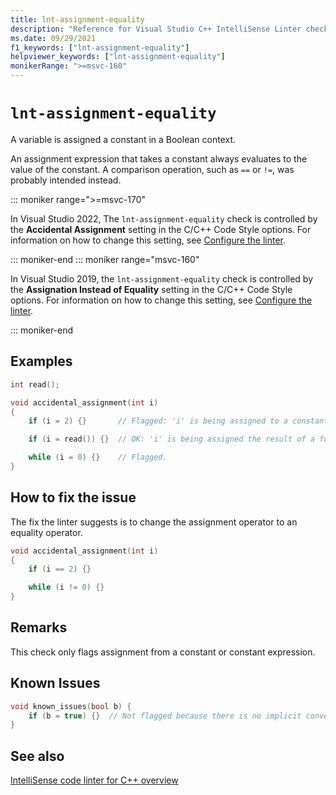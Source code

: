 ```yaml
---
title: lnt-assignment-equality
description: "Reference for Visual Studio C++ IntelliSense Linter check lnt-assignment-equality."
ms.date: 09/29/2021
f1_keywords: ["lnt-assignment-equality"]
helpviewer_keywords: ["lnt-assignment-equality"]
monikerRange: ">=msvc-160"
---
```

# `lnt-assignment-equality`

A variable is assigned a constant in a Boolean context.

An assignment expression that takes a constant always evaluates to the value of the constant. A comparison operation, such as `==` or `!=`, was probably intended instead.

::: moniker range=">=msvc-170"

In Visual Studio 2022, The `lnt-assignment-equality` check is controlled by the **Accidental Assignment** setting in the C/C++ Code Style options. For information on how to change this setting, see [Configure the linter](cpp-linter-overview.md#configure-the-linter).

::: moniker-end
::: moniker range="msvc-160"

In Visual Studio 2019, the `lnt-assignment-equality` check is controlled by the **Assignation Instead of Equality** setting in the C/C++ Code Style options. For information on how to change this setting, see [Configure the linter](cpp-linter-overview.md#configure-the-linter).

::: moniker-end

## Examples

```cpp
int read();

void accidental_assignment(int i)
{
    if (i = 2) {}       // Flagged: 'i' is being assigned to a constant.

    if (i = read()) {}  // OK: 'i' is being assigned the result of a function call.

    while (i = 0) {}    // Flagged.
}
```

## How to fix the issue

The fix the linter suggests is to change the assignment operator to an equality operator.

```cpp
void accidental_assignment(int i)
{
    if (i == 2) {}

    while (i != 0) {}
}
```

## Remarks

This check only flags assignment from a constant or constant expression.

## Known Issues

```cpp
void known_issues(bool b) {
    if (b = true) {}  // Not flagged because there is no implicit conversion to bool.
}
```

## See also

[IntelliSense code linter for C++ overview](cpp-linter-overview.md)
